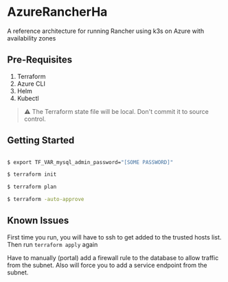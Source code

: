 # AzureRancherHa
A reference architecture for running Rancher using k3s on Azure with availability zones


## Pre-Requisites
1. Terraform
2. Azure CLI
3. Helm
4. Kubectl

> :warning: The Terraform state file will be local. Don't commit it to source control.


## Getting Started

```bash

$ export TF_VAR_mysql_admin_password="[SOME PASSWORD]"

$ terraform init

$ terraform plan

$ terraform -auto-approve

```

## Known Issues

First time you run, you will have to ssh to get added to the trusted hosts list. Then run `terraform apply` again

Have to manually (portal) add a firewall rule to the database to allow traffic from the subnet. Also will force you to add a service endpoint from the subnet.

